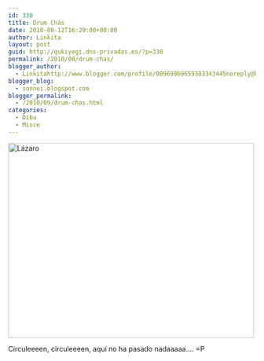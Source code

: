 ```yaml
---
id: 330
title: Drum Chás
date: 2010-09-12T16:29:00+00:00
author: Linkita
layout: post
guid: http://qukiyegi.dns-privadas.es/?p=330
permalink: /2010/09/drum-chas/
blogger_author:
  - Linkitahttp://www.blogger.com/profile/08969869659383343445noreply@blogger.com
blogger_blog:
  - sonnei.blogspot.com
blogger_permalink:
  - /2010/09/drum-chas.html
categories:
  - Dibu
  - Misce
---
```

[<img src="http://farm5.static.flickr.com/4089/4982729979_1a5c4c4c6e.jpg" width="500" height="397" alt="Lázaro" />](http://www.flickr.com/photos/linkita/4982729979/ "Lázaro by Linkita, on Flickr")

Circuleeeen, circuleeeen, aquí no ha pasado nadaaaaa&#8230;. =P